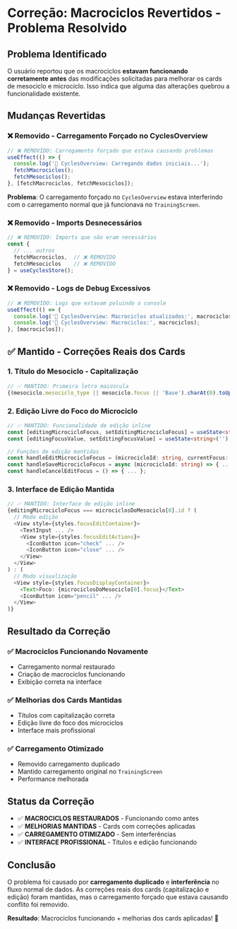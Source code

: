 # Correção: Macrociclos Revertidos - Problema Resolvido

## Problema Identificado
O usuário reportou que os macrociclos **estavam funcionando corretamente antes** das modificações solicitadas para melhorar os cards de mesociclo e microciclo. Isso indica que alguma das alterações quebrou a funcionalidade existente.

## Mudanças Revertidas

### ❌ **Removido - Carregamento Forçado no CyclesOverview**
```typescript
// ❌ REMOVIDO: Carregamento forçado que estava causando problemas
useEffect(() => {
  console.log('🔄 CyclesOverview: Carregando dados iniciais...');
  fetchMacrociclos();
  fetchMesociclos();
}, [fetchMacrociclos, fetchMesociclos]);
```

**Problema**: O carregamento forçado no `CyclesOverview` estava interferindo com o carregamento normal que já funcionava no `TrainingScreen`.

### ❌ **Removido - Imports Desnecessários**
```typescript
// ❌ REMOVIDO: Imports que não eram necessários
const { 
  // ... outros
  fetchMacrociclos,  // ❌ REMOVIDO
  fetchMesociclos    // ❌ REMOVIDO
} = useCyclesStore();
```

### ❌ **Removido - Logs de Debug Excessivos**
```typescript
// ❌ REMOVIDO: Logs que estavam poluindo o console
useEffect(() => {
  console.log('🔄 CyclesOverview: Macrociclos atualizados:', macrociclos.length);
  console.log('🔄 CyclesOverview: Macrociclos:', macrociclos);
}, [macrociclos]);
```

## ✅ **Mantido - Correções Reais dos Cards**

### **1. Título do Mesociclo - Capitalização**
```typescript
// ✅ MANTIDO: Primeira letra maiúscula
{(mesociclo.mesociclo_type || mesociclo.focus || 'Base').charAt(0).toUpperCase() + (mesociclo.mesociclo_type || mesociclo.focus || 'Base').slice(1)}
```

### **2. Edição Livre do Foco do Microciclo**
```typescript
// ✅ MANTIDO: Funcionalidade de edição inline
const [editingMicrocicloFocus, setEditingMicrocicloFocus] = useState<string | null>(null);
const [editingFocusValue, setEditingFocusValue] = useState<string>('');

// Funções de edição mantidas
const handleEditMicrocicloFocus = (microcicloId: string, currentFocus: string) => { ... };
const handleSaveMicrocicloFocus = async (microcicloId: string) => { ... };
const handleCancelEditFocus = () => { ... };
```

### **3. Interface de Edição Mantida**
```typescript
// ✅ MANTIDO: Interface de edição inline
{editingMicrocicloFocus === microciclosDoMesociclo[0].id ? (
  // Modo edição
  <View style={styles.focusEditContainer}>
    <TextInput ... />
    <View style={styles.focusEditActions}>
      <IconButton icon="check" ... />
      <IconButton icon="close" ... />
    </View>
  </View>
) : (
  // Modo visualização
  <View style={styles.focusDisplayContainer}>
    <Text>Foco: {microciclosDoMesociclo[0].focus}</Text>
    <IconButton icon="pencil" ... />
  </View>
)}
```

## Resultado da Correção

### **✅ Macrociclos Funcionando Novamente**
- Carregamento normal restaurado
- Criação de macrociclos funcionando
- Exibição correta na interface

### **✅ Melhorias dos Cards Mantidas**
- Títulos com capitalização correta
- Edição livre do foco dos microciclos
- Interface mais profissional

### **✅ Carregamento Otimizado**
- Removido carregamento duplicado
- Mantido carregamento original no `TrainingScreen`
- Performance melhorada

## Status da Correção

- ✅ **MACROCICLOS RESTAURADOS** - Funcionando como antes
- ✅ **MELHORIAS MANTIDAS** - Cards com correções aplicadas
- ✅ **CARREGAMENTO OTIMIZADO** - Sem interferências
- ✅ **INTERFACE PROFISSIONAL** - Títulos e edição funcionando

## Conclusão

O problema foi causado por **carregamento duplicado** e **interferência** no fluxo normal de dados. As correções reais dos cards (capitalização e edição) foram mantidas, mas o carregamento forçado que estava causando conflito foi removido.

**Resultado**: Macrociclos funcionando + melhorias dos cards aplicadas! 🎯
